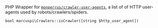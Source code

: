 PHP Wrapper for [`monperrus/crawler-user-agents`](http://monperrus/crawler-user-agents), a list of of HTTP user-agents used by robots/crawlers/spiders.

```
bool marcuspi\Crawlers::isCrawler([string $http_user_agent])
```